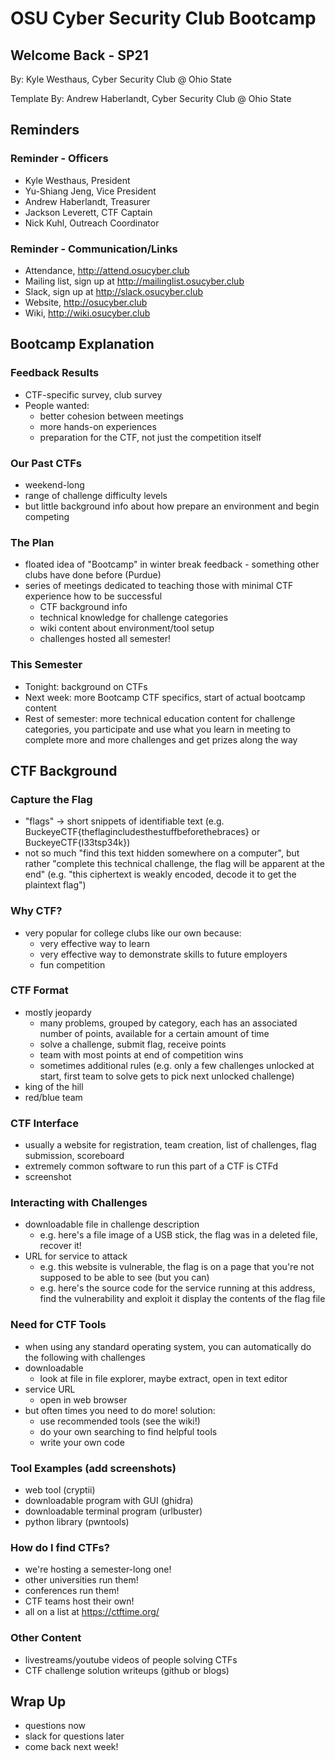 # OSU Cyber Security Club Bootcamp

## Welcome Back - SP21

By: Kyle Westhaus, Cyber Security Club @ Ohio State

Template By: Andrew Haberlandt, Cyber Security Club @ Ohio State

## Reminders
[comment]: <> (Just a refresher on member resources)

### Reminder - Officers
- Kyle Westhaus, President
- Yu-Shiang Jeng, Vice President
- Andrew Haberlandt, Treasurer
- Jackson Leverett, CTF Captain
- Nick Kuhl, Outreach Coordinator

### Reminder - Communication/Links
[comment]: <> (Drop attendance link in chat, tell them to fill out while going over rest of slide)
- Attendance, http://attend.osucyber.club
- Mailing list, sign up at http://mailinglist.osucyber.club
- Slack, sign up at http://slack.osucyber.club
- Website, http://osucyber.club
- Wiki, http://wiki.osucyber.club

## Bootcamp Explanation

### Feedback Results
- CTF-specific survey, club survey
- People wanted:
    - better cohesion between meetings
    - more hands-on experiences
    - preparation for the CTF, not just the competition itself 

### Our Past CTFs
- weekend-long
- range of challenge difficulty levels
- but little background info about how prepare an environment and begin competing

### The Plan
- floated idea of "Bootcamp" in winter break feedback - something other clubs have done before (Purdue)
- series of meetings dedicated to teaching those with minimal CTF experience how to be successful
    - CTF background info
    - technical knowledge for challenge categories
    - wiki content about environment/tool setup
    - challenges hosted all semester!

### This Semester
- Tonight: background on CTFs
- Next week: more Bootcamp CTF specifics, start of actual bootcamp content
- Rest of semester: more technical education content for challenge categories, you participate and use what you learn in meeting to complete more and more challenges and get prizes along the way

## CTF Background

### Capture the Flag
- "flags" -> short snippets of identifiable text (e.g. BuckeyeCTF{theflagincludesthestuffbeforethebraces} or BuckeyeCTF{l33tsp34k})
- not so much "find this text hidden somewhere on a computer", but rather "complete this technical challenge, the flag will be apparent at the end" (e.g. "this ciphertext is weakly encoded, decode it to get the plaintext flag")

### Why CTF?
- very popular for college clubs like our own because:
    - very effective way to learn
    - very effective way to demonstrate skills to future employers
    - fun competition

### CTF Format
- mostly jeopardy
    - many problems, grouped by category, each has an associated number of points, available for a certain amount of time
    - solve a challenge, submit flag, receive points
    - team with most points at end of competition wins
    - sometimes additional rules (e.g. only a few challenges unlocked at start, first team to solve gets to pick next unlocked challenge)
- king of the hill
- red/blue team

### CTF Interface
- usually a website for registration, team creation, list of challenges, flag submission, scoreboard
- extremely common software to run this part of a CTF is CTFd
- screenshot

### Interacting with Challenges
- downloadable file in challenge description
    - e.g. here's a file image of a USB stick, the flag was in a deleted file, recover it!
- URL for service to attack
    - e.g. this website is vulnerable, the flag is on a page that you're not supposed to be able to see (but you can)
    - e.g. here's the source code for the service running at this address, find the vulnerability and exploit it display the contents of the flag file

### Need for CTF Tools
- when using any standard operating system, you can automatically do the following with challenges
- downloadable
    - look at file in file explorer, maybe extract, open in text editor
- service URL
    - open in web browser
- but often times you need to do more! solution:
    - use recommended tools (see the wiki!)
    - do your own searching to find helpful tools
    - write your own code

### Tool Examples (add screenshots)
- web tool (cryptii)
- downloadable program with GUI (ghidra)
- downloadable terminal program (urlbuster)
- python library (pwntools)

### How do I find CTFs?
- we're hosting a semester-long one!
- other universities run them!
- conferences run them!
- CTF teams host their own!
- all on a list at https://ctftime.org/

### Other Content
- livestreams/youtube videos of people solving CTFs
- CTF challenge solution writeups (github or blogs)

## Wrap Up
- questions now
- slack for questions later
- come back next week!